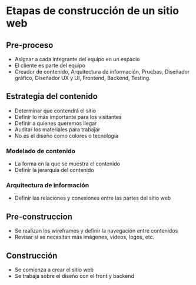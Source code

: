 # Etapas de construcción de un sitio web

## Pre-proceso

-   Asignar a cada integrante del equipo en un espacio
-   El cliente es parte del equipo
-   Creador de contenido, Arquitectura de información, Pruebas, Diseñador gráfico, Diseñador UX y UI, Frontend, Backend, Testing.

## Estrategia del contenido

-   Determinar que contendrá el sitio
-   Definir lo más importante para los visitantes
-   Definir a quienes queremos llegar
-   Auditar los materiales para trabajar
-   No es el diseño como colores o tecnología

### Modelado de contenido

-   La forma en la que se muestra el contenido
-   Definir la jerarquía del contenido

### Arquitectura de información

-   Definir las relaciones y conexiones entre las partes del sitio web

## Pre-construccion

-   Se realizan los wireframes y definir la navegación entre contenidos
-   Revisar si se necesitan más imágenes, videos, logos, etc.

## Construcción

-   Se comienza a crear el sitio web
-   Se trabaja sobre el diseño con el front y backend